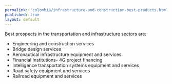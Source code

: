 ```yaml
---
permalink: 'colombia/infrastructure-and-construction-best-products.html'
published: true
layout: default
---
```

Best prospects in the transportation and infrastructure sectors are:

* Engineering and construction services
* Bridge design services
* Aeronautical infrastructure equipment and services
* Financial Institutions- 4G project financing
* Intelligence transportation systems equipment and services
* Road safety equipment and services
* Railroad equipment and services
